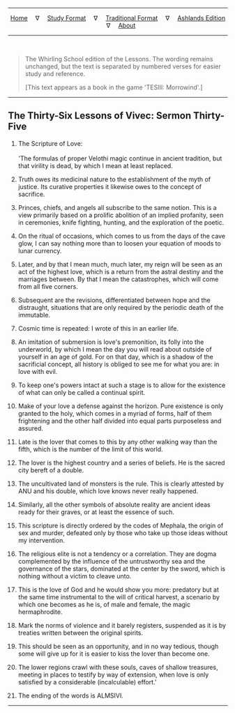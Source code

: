 
---

<!--- Jekyll Page Links -->

<center>
<a href="../../../index.html">Home</a>
&emsp;&nabla;&emsp;
<a href="../../index-study.html">Study Format</a>
&emsp;&nabla;&emsp;
<a href="../../index-traditional.html">Traditional Format</a>
&emsp;&nabla;&emsp;
<a href="../../index-ashlands.html">Ashlands Edition</a>
&emsp;&nabla;&emsp;
<a href="../../../about.html">About</a>
</center>

<!--- Markdown Body Below: -->

---

&emsp;

> The Whirling School edition of the Lessons. The wording remains unchanged, but the text is separated by numbered verses for easier study and reference.
>
> \[This text appears as a book in the game 'TESIII: Morrowind'.\]

---

## The Thirty-Six Lessons of Vivec: Sermon Thirty-Five

1. The Scripture of Love:\
\
'The formulas of proper Velothi magic continue in ancient tradition, but that virility is dead, by which I mean at least replaced.

2. Truth owes its medicinal nature to the establishment of the myth of justice. Its curative properties it likewise owes to the concept of sacrifice.

3. Princes, chiefs, and angels all subscribe to the same notion. This is a view primarily based on a prolific abolition of an implied profanity, seen in ceremonies, knife fighting, hunting, and the exploration of the poetic.

4. On the ritual of occasions, which comes to us from the days of the cave glow, I can say nothing more than to loosen your equation of moods to lunar currency.

5. Later, and by that I mean much, much later, my reign will be seen as an act of the highest love, which is a return from the astral destiny and the marriages between. By that I mean the catastrophes, which will come from all five corners.

6. Subsequent are the revisions, differentiated between hope and the distraught, situations that are only required by the periodic death of the immutable.

7. Cosmic time is repeated: I wrote of this in an earlier life.

8. An imitation of submersion is love's premonition, its folly into the underworld, by which I mean the day you will read about outside of yourself in an age of gold. For on that day, which is a shadow of the sacrificial concept, all history is obliged to see me for what you are: in love with evil.

9. To keep one's powers intact at such a stage is to allow for the existence of what can only be called a continual spirit.

10. Make of your love a defense against the horizon. Pure existence is only granted to the holy, which comes in a myriad of forms, half of them frightening and the other half divided into equal parts purposeless and assured.

11. Late is the lover that comes to this by any other walking way than the fifth, which is the number of the limit of this world.

12. The lover is the highest country and a series of beliefs. He is the sacred city bereft of a double.

13. The uncultivated land of monsters is the rule. This is clearly attested by ANU and his double, which love knows never really happened.

14. Similarly, all the other symbols of absolute reality are ancient ideas ready for their graves, or at least the essence of such.

15. This scripture is directly ordered by the codes of Mephala, the origin of sex and murder, defeated only by those who take up those ideas without my intervention.

16. The religious elite is not a tendency or a correlation. They are dogma complemented by the influence of the untrustworthy sea and the governance of the stars, dominated at the center by the sword, which is nothing without a victim to cleave unto.

17. This is the love of God and he would show you more: predatory but at the same time instrumental to the will of critical harvest, a scenario by which one becomes as he is, of male and female, the magic hermaphrodite.

18. Mark the norms of violence and it barely registers, suspended as it is by treaties written between the original spirits.

19. This should be seen as an opportunity, and in no way tedious, though some will give up for it is easier to kiss the lover than become one.

20. The lower regions crawl with these souls, caves of shallow treasures, meeting in places to testify by way of extension, when love is only satisfied by a considerable (incalculable) effort.'

21. The ending of the words is ALMSIVI.

---
